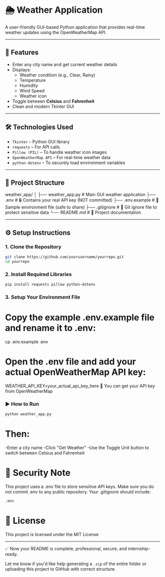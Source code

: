 # 🌦️ Weather Application

A user-friendly GUI-based Python application that provides real-time weather updates using the OpenWeatherMap API.

---

## 🔧 Features

- Enter any city name and get current weather details
- Displays:
  - Weather condition (e.g., Clear, Rainy)
  - Temperature
  - Humidity
  - Wind Speed
  - Weather icon
- Toggle between **Celsius** and **Fahrenheit**
- Clean and modern Tkinter GUI

---

## 🛠 Technologies Used

- `Tkinter` – Python GUI library
- `requests` – For API calls
- `Pillow (PIL)` – To handle weather icon images
- `OpenWeatherMap API` – For real-time weather data
- `python-dotenv` – To securely load environment variables

---

## 📁 Project Structure

weather_app/
│
├── weather_app.py # Main GUI weather application
├── .env # 🔒 Contains your real API key (NOT committed)
├── .env.example # 📄 Sample environment file (safe to share)
├── .gitignore # 🚫 Git ignore file to protect sensitive data
└── README.md # 📘 Project documentation


---

## ⚙️ Setup Instructions

### 1. Clone the Repository
```bash
git clone https://github.com/yourusername/yourrepo.git
cd yourrepo
```
### 2. Install Required Libraries
```bash
pip install requests pillow python-dotenv
```
### 3. Setup Your Environment File
# Copy the example .env.example file and rename it to .env:
  cp .env.example .env

# Open the .env file and add your actual OpenWeatherMap API key:
  WEATHER_API_KEY=your_actual_api_key_here
  📝 You can get your API key from OpenWeatherMap

### ▶️ How to Run
```bash
python weather_app.py
```
# Then:

  -Enter a city name
  -Click "Get Weather"
  -Use the Toggle Unit button to switch between Celsius and Fahrenheit

# 🚫 Security Note
  This project uses a .env file to store sensitive API keys.
Make sure you do not commit .env to any public repository.
Your .gitignore should include:
```bash
.env
```

# 📄 License
  This project is licensed under the MIT License

---

✅ Now your README is complete, professional, secure, and internship-ready.

Let me know if you'd like help generating a `.zip` of the entire folder or uploading this project to GitHub with correct structure.
